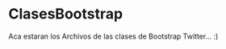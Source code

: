 ClasesBootstrap
================

Aca estaran los Archivos de las clases de Bootstrap Twitter... :)
